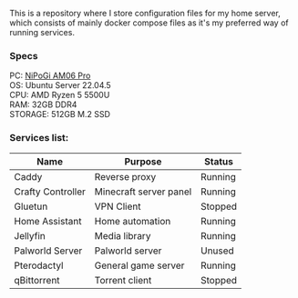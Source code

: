 This is a repository where I store configuration files for my home server, which consists of mainly docker compose files as it's my preferred way of running services.

### Specs
PC: [NiPoGi AM06 Pro](https://www.amazon.fr/dp/B0CQ2N6CQ5)<br>
OS: Ubuntu Server 22.04.5<br>
CPU: AMD Ryzen 5 5500U<br>
RAM: 32GB DDR4<br>
STORAGE: 512GB M.2 SSD

### Services list:
Name                | Purpose                | Status
------------------- | ---------------------- | -------
Caddy               | Reverse proxy          | Running
Crafty Controller   | Minecraft server panel | Running
Gluetun             | VPN Client             | Stopped
Home Assistant      | Home automation        | Running
Jellyfin            | Media library          | Running
Palworld Server     | Palworld server        | Unused
Pterodactyl         | General game server    | Running
qBittorrent         | Torrent client         | Stopped
